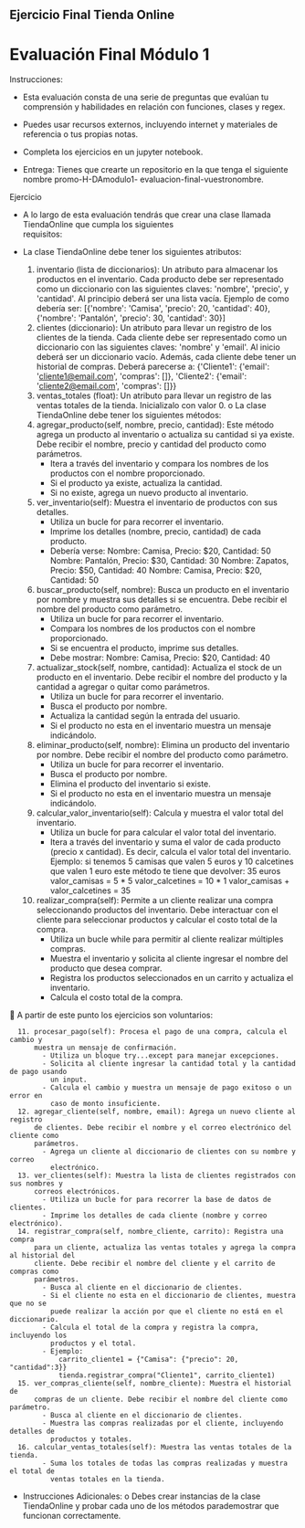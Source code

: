 ## Ejercicio Final Tienda Online

# Evaluación Final Módulo 1

Instrucciones:

  - Esta evaluación consta de una serie de preguntas que evalúan tu comprensión y habilidades en
  relación con funciones, clases y regex.

  - Puedes usar recursos externos, incluyendo internet y materiales de referencia o tus propias
  notas.

  - Completa los ejercicios en un jupyter notebook.

  - Entrega: Tienes que crearte un repositorio en la que tenga el siguiente nombre promo-H-DAmodulo1-
    evaluacion-final-vuestronombre.

Ejercicio

  - A lo largo de esta evaluación tendrás que crear una clase llamada TiendaOnline que cumpla los siguientes      
    requisitos:
    
  - La clase TiendaOnline debe tener los siguientes atributos:
      1. inventario (lista de diccionarios): Un atributo para almacenar los productos en
          el inventario. Cada producto debe ser representado como un diccionario con las
          siguientes claves: 'nombre', 'precio', y 'cantidad'. Al principio deberá ser
          una lista vacía. Ejemplo de como debería ser:
              [{'nombre': 'Camisa', 'precio': 20, 'cantidad': 40},
              {'nombre': 'Pantalón', 'precio': 30, 'cantidad': 30}]
      2. clientes (diccionario): Un atributo para llevar un registro de los clientes de la
          tienda. Cada cliente debe ser representado como un diccionario con las
          siguientes claves: 'nombre' y 'email'. Al inicio deberá ser un diccionario vacío.
          Además, cada cliente debe tener un historial de compras. Deberá parecerse a:
              {'Cliente1': {'email': 'cliente1@email.com', 'compras': []},
              'Cliente2': {'email': 'cliente2@email.com', 'compras': []}}
      3. ventas_totales (float): Un atributo para llevar un registro de las ventas totales
          de la tienda. Inicializalo con valor 0.
          o La clase TiendaOnline debe tener los siguientes métodos:
      4. agregar_producto(self, nombre, precio, cantidad): Este método agrega
          un producto al inventario o actualiza su cantidad si ya existe. Debe recibir el
          nombre, precio y cantidad del producto como parámetros.
            - Itera a través del inventario y compara los nombres de los productos con
              el nombre proporcionado.
            - Si el producto ya existe, actualiza la cantidad.
            - Si no existe, agrega un nuevo producto al inventario.
      5. ver_inventario(self): Muestra el inventario de productos con sus detalles.
            - Utiliza un bucle for para recorrer el inventario.
            - Imprime los detalles (nombre, precio, cantidad) de cada producto.
            - Debería verse:
                Nombre: Camisa, Precio: $20, Cantidad: 50
                Nombre: Pantalón, Precio: $30, Cantidad: 30
                Nombre: Zapatos, Precio: $50, Cantidad: 40
                Nombre: Camisa, Precio: $20, Cantidad: 50
      6. buscar_producto(self, nombre): Busca un producto en el inventario por
          nombre y muestra sus detalles si se encuentra. Debe recibir el nombre del
          producto como parámetro.
            - Utiliza un bucle for para recorrer el inventario.
            - Compara los nombres de los productos con el nombre proporcionado.
            - Si se encuentra el producto, imprime sus detalles.
            - Debe mostrar:
                Nombre: Camisa, Precio: $20, Cantidad: 40
      7. actualizar_stock(self, nombre, cantidad): Actualiza el stock de un
          producto en el inventario. Debe recibir el nombre del producto y la cantidad a
          agregar o quitar como parámetros.
            - Utiliza un bucle for para recorrer el inventario.
            - Busca el producto por nombre.
            - Actualiza la cantidad según la entrada del usuario.
            - Si el producto no esta en el inventario muestra un mensaje indicándolo.
      8. eliminar_producto(self, nombre): Elimina un producto del inventario por
          nombre. Debe recibir el nombre del producto como parámetro.
            - Utiliza un bucle for para recorrer el inventario.
            - Busca el producto por nombre.
            - Elimina el producto del inventario si existe.
            - Si el producto no esta en el inventario muestra un mensaje indicándolo.
      9. calcular_valor_inventario(self): Calcula y muestra el valor total del
          inventario.
            - Utiliza un bucle for para calcular el valor total del inventario.
            - Itera a través del inventario y suma el valor de cada producto (precio x
              cantidad). Es decir, calcula el valor total del inventario. Ejemplo:
              si tenemos 5 camisas que valen 5 euros y 10 calcetines que valen 1 euro
              este método te tiene que devolver: 35 euros
                  valor_camisas = 5 * 5
                  valor_calcetines = 10 * 1
                  valor_camisas + valor_calcetines = 35
      10. realizar_compra(self): Permite a un cliente realizar una compra
          seleccionando productos del inventario. Debe interactuar con el cliente para
          seleccionar productos y calcular el costo total de la compra.
            - Utiliza un bucle while para permitir al cliente realizar múltiples compras.
            - Muestra el inventario y solicita al cliente ingresar el nombre del
              producto que desea comprar.
            - Registra los productos seleccionados en un carrito y actualiza el
              inventario.
            - Calcula el costo total de la compra.

📌 A partir de este punto los ejercicios son voluntarios:

      11. procesar_pago(self): Procesa el pago de una compra, calcula el cambio y
          muestra un mensaje de confirmación.
            - Utiliza un bloque try...except para manejar excepciones.
            - Solicita al cliente ingresar la cantidad total y la cantidad de pago usando
              un input.
            - Calcula el cambio y muestra un mensaje de pago exitoso o un error en
              caso de monto insuficiente.
      12. agregar_cliente(self, nombre, email): Agrega un nuevo cliente al registro
          de clientes. Debe recibir el nombre y el correo electrónico del cliente como
          parámetros.
            - Agrega un cliente al diccionario de clientes con su nombre y correo
              electrónico.
      13. ver_clientes(self): Muestra la lista de clientes registrados con sus nombres y
          correos electrónicos.
            - Utiliza un bucle for para recorrer la base de datos de clientes.
            - Imprime los detalles de cada cliente (nombre y correo electrónico).
      14. registrar_compra(self, nombre_cliente, carrito): Registra una compra
          para un cliente, actualiza las ventas totales y agrega la compra al historial del
          cliente. Debe recibir el nombre del cliente y el carrito de compras como
          parámetros.
            - Busca al cliente en el diccionario de clientes.
            - Si el cliente no esta en el diccionario de clientes, muestra que no se
              puede realizar la acción por que el cliente no está en el diccionario.
            - Calcula el total de la compra y registra la compra, incluyendo los
              productos y el total.
            - Ejemplo:
                carrito_cliente1 = {"Camisa": {"precio": 20, "cantidad":3}}
                tienda.registrar_compra("Cliente1", carrito_cliente1)
      15. ver_compras_cliente(self, nombre_cliente): Muestra el historial de
          compras de un cliente. Debe recibir el nombre del cliente como parámetro.
            - Busca al cliente en el diccionario de clientes.
            - Muestra las compras realizadas por el cliente, incluyendo detalles de
              productos y totales.
      16. calcular_ventas_totales(self): Muestra las ventas totales de la tienda.
            - Suma los totales de todas las compras realizadas y muestra el total de
              ventas totales en la tienda.

- Instrucciones Adicionales:
    o Debes crear instancias de la clase TiendaOnline y probar cada uno de los métodos parademostrar que funcionan correctamente.
